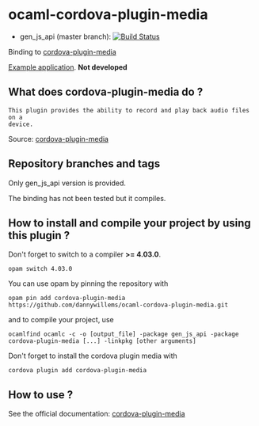 # ocaml-cordova-plugin-media

* gen_js_api (master branch): [![Build Status](https://travis-ci.org/dannywillems/ocaml-cordova-plugin-media.svg?branch=master)](https://travis-ci.org/dannywillems/ocaml-cordova-plugin-media)

Binding to
[cordova-plugin-media](https://github.com/apache/cordova-plugin-media)

[Example
application](https://github.com/dannywillems/ocaml-cordova-plugin-media-example).
**Not developed**

## What does cordova-plugin-media do ?

```
This plugin provides the ability to record and play back audio files on a
device.
```

Source: [cordova-plugin-media](https://github.com/apache/cordova-plugin-media)

## Repository branches and tags

Only gen_js_api version is provided.

The binding has not been tested but it compiles.

## How to install and compile your project by using this plugin ?

Don't forget to switch to a compiler **>= 4.03.0**.
```Shell
opam switch 4.03.0
```

You can use opam by pinning the repository with
```Shell
opam pin add cordova-plugin-media https://github.com/dannywillems/ocaml-cordova-plugin-media.git
```

and to compile your project, use
```Shell
ocamlfind ocamlc -c -o [output_file] -package gen_js_api -package cordova-plugin-media [...] -linkpkg [other arguments]
```

Don't forget to install the cordova plugin media with
```Shell
cordova plugin add cordova-plugin-media
```

## How to use ?

See the official documentation:
[cordova-plugin-media](https://github.com/apache/cordova-plugin-media)
